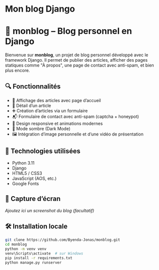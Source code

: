 # Mon blog Django 
# 📝 monblog – Blog personnel en Django

Bienvenue sur **monblog**, un projet de blog personnel développé avec le framework Django. Il permet de publier des articles, afficher des pages statiques comme "À propos", une page de contact avec anti-spam, et bien plus encore.

## 🔍 Fonctionnalités

- 📰 Affichage des articles avec page d’accueil
- 📄 Détail d’un article
- ➕ Création d’articles via un formulaire
- 📬 Formulaire de contact avec anti-spam (captcha + honeypot)
- 🎨 Design responsive et animations modernes
- 🌙 Mode sombre (Dark Mode)
- 🖼️ Intégration d’image personnelle et d’une vidéo de présentation

## 🚀 Technologies utilisées

- Python 3.11
- Django
- HTML5 / CSS3
- JavaScript (AOS, etc.)
- Google Fonts

## 📸 Capture d’écran

_Ajoutez ici un screenshot du blog (facultatif)_

## 🛠️ Installation locale

```bash
git clone https://github.com/Byenda-Jonas/monblog.git
cd monblog
python -m venv venv
venv\Scripts\activate  # sur Windows
pip install -r requirements.txt
python manage.py runserver
